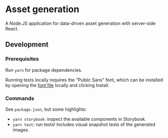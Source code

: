 # Asset generation

A Node.JS application for data-driven asset generation with server-side React.

## Development

### Prerequisites

Run `yarn` for package dependencies.

Running tests locally requires the "Public Sans" font, which can be installed by opening the
[font file](./src/fonts/PublicSans-Medium.ttf) locally and clicking Install.

### Commands

See `package.json`, but some highlights:

- `yarn storybook`: inspect the available components in Storybook.
- `yarn test`: run tests! Includes visual snapshot tests of the generated images.
